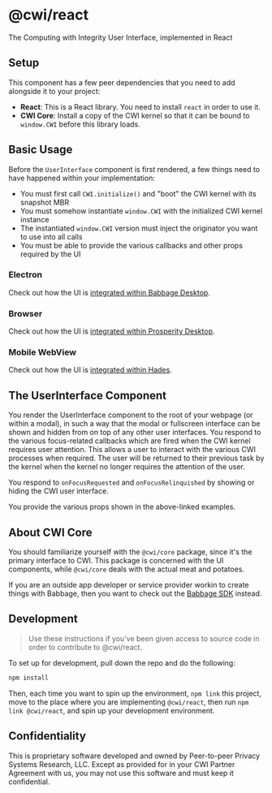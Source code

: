 # @cwi/react

The Computing with Integrity User Interface, implemented in React

## Setup

This component has a few peer dependencies that you need to add alongside it to your project:

- **React**: This is a React library. You need to install `react` in order to use it.
- **CWI Core**: Install a copy of the CWI kernel so that it can be bound to `window.CWI` before this library loads.

## Basic Usage

Before the `UserInterface` component is first rendered, a few things need to have happened within your implementation:
- You must first call `CWI.initialize()` and "boot" the CWI kernel with its snapshot MBR
- You must somehow instantiate `window.CWI` with the initialized CWI kernel instance
- The instantiated `window.CWI` version must inject the originator you want to use into all calls
- You must be able to provide the various callbacks and other props required by the UI

### Electron

Check out how the UI is [integrated within Babbage Desktop](https://github.com/p2ppsr/babbage-desktop/blob/master/src/index.js).

### Browser

Check out how the UI is [integrated within Prosperity Desktop](https://github.com/p2ppsr/prosperity/blob/master/src/index.js).

### Mobile WebView

Check out how the UI is [integrated within Hades](https://github.com/p2ppsr/hades/blob/master/src/index.js).

## The UserInterface Component

You render the UserInterface component to the root of your webpage (or within a modal), in such a way that the modal or fullscreen interface can be shown and hidden from on top of any other user interfaces. You respond to the various focus-related callbacks which are fired when the CWI kernel requires user attention. This allows a user to interact with the various CWI processes when required. The user will be returned to their previous task by the kernel when the kernel no longer requires the attention of the user.

You respond to `onFocusRequested` and `onFocusRelinquished` by showing or hiding the CWI user interface.

You provide the various props shown in the above-linked examples.

## About CWI Core

You should familiarize yourself with the `@cwi/core` package, since it's the primary interface to CWI. This package is concerned with the UI components, while `@cwi/core` deals with the actual meat and potatoes.

If you are an outside app developer or service provider workin to create things with Babbage, then you want to check out the [Babbage SDK](https://projectbabbage.com/sdk) instead.

## Development

> Use these instructions if you've been given access to source code in order to contribute to @cwi/react.

To set up for development, pull down the repo and do the following:

```bash
npm install
```

Then, each time you want to spin up the environment, `npm link` this project, move to the place where you are implementing `@cwi/react`, then run `npm link @cwi/react`, and spin up your development environment.

## Confidentiality

This is proprietary software developed and owned by Peer-to-peer Privacy Systems Research, LLC. 
Except as provided for in your CWI Partner Agreement with us, you may not use this software and 
must keep it confidential.